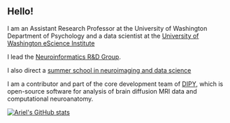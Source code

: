 ## Hello! 

I am an Assistant Research Professor at the University of Washington Department of Psychology and a data scientist at the [University of Washington eScience Institute](https://escience.washington.edu)

I lead the [Neuroinformatics R&D Group](https://neuroinformatics.uw.edu/). 

I also direct a [summer school in neuroimaging and data science](https://neurohackademy.org)

I am a contributor and part of the core development team of [DIPY](https://dipy.org), which is open-source software for analysis of brain diffusion MRI data and computational neuroanatomy.

[![Ariel's GitHub stats](https://github-readme-stats.vercel.app/api?username=arokem)](https://github.com/anuraghazra/github-readme-stats)
